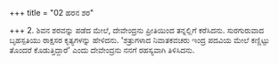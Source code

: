 +++
title = "02 ಹರನ ಶರ"

+++
2. ಶಿವನ ಶರವನ್ನು ಪಡೆದ ಮೇಲೆ, ದೇವೇಂದ್ರನು ಪ್ರೀತಿಯಿಂದ ತನ್ನಲ್ಲಿಗೆ ಕರೆಸಿದನು. ಸುರಗುರುವಾದ ಬೃಹಸ್ಪತಿಯು ರಾಕ್ಷಸರ ಕೃತ್ಯಗಳನ್ನು ಹೇಳಿದನು. 'ಶತ್ರುಗಳಾದ ನಿವಾತಕವಚರು ಇಂದ್ರ ಪದವಿಯ ಮೇಲೆ ಕಣ್ಣಿಟ್ಟು ತೊಂದರೆ ಕೊಡುತ್ತಿದ್ದಾರೆ' ಎಂದು ದೇವೇಂದ್ರನು ನನಗೆ ರಹಸ್ಯವಾಗಿ ತಿಳಿಸಿದನು.